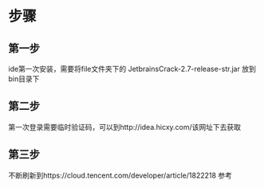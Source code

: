 # 步骤

## 第一步
ide第一次安装，需要将file文件夹下的
JetbrainsCrack-2.7-release-str.jar
放到bin目录下

## 第二步
第一次登录需要临时验证码，可以到http://idea.hicxy.com/该网址下去获取

## 第三步
不断刷新到https://cloud.tencent.com/developer/article/1822218 参考
